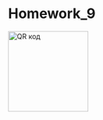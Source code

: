 # Homework_9

<img src="http://qrcoder.ru/code/?https%3A%2F%2F1drv.ms%2Fu%2Fs%21AjPy-xC0DI2U3QQer1i9JMjkb6QT&4&0" width="164" height="164" border="0" title="QR код">
